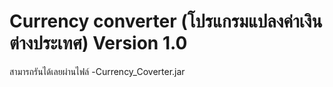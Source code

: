 # Currency converter (โปรแกรมแปลงค่าเงินต่างประเทศ) Version 1.0
สามารถรันได้เลยผ่านไฟล์
-Currency_Coverter.jar

 
 
 
 
